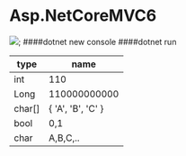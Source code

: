 # Asp.NetCoreMVC6
![](https://play-lh.googleusercontent.com/uGqP7F-E_eaEwTb3hMz63MWf0YKRSK6n9INBwibBSOrGDg6B3sd-ACuqNrR312ohdQ);
####dotnet new console
####dotnet run

type  | name
------------- | -------------
int | 110
Long  | 110000000000
char[]  | { 'A', 'B', 'C' }
bool  | 0,1
char  | A,B,C,..